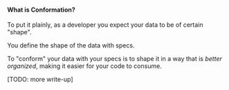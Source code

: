 #### What is Conformation?

To put it plainly, as a developer you expect your data to be of certain "shape".

You define the shape of the data with specs.

To "conform" your data with your specs is to shape it in a way that is <em>better organized</em>, making it easier for your code to consume.

[TODO: more write-up]